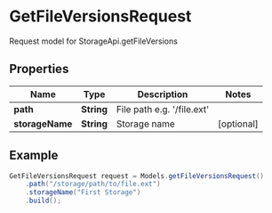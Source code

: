 # GetFileVersionsRequest

Request model for StorageApi.getFileVersions

## Properties

Name | Type | Description | Notes
---- | ---- | ----------- | -----
**path** | **String**| File path e.g. '/file.ext' |
**storageName** | **String**| Storage name | [optional]

## Example
```java
GetFileVersionsRequest request = Models.getFileVersionsRequest()
    .path("/storage/path/to/file.ext")
    .storageName("First Storage")
    .build();
```

